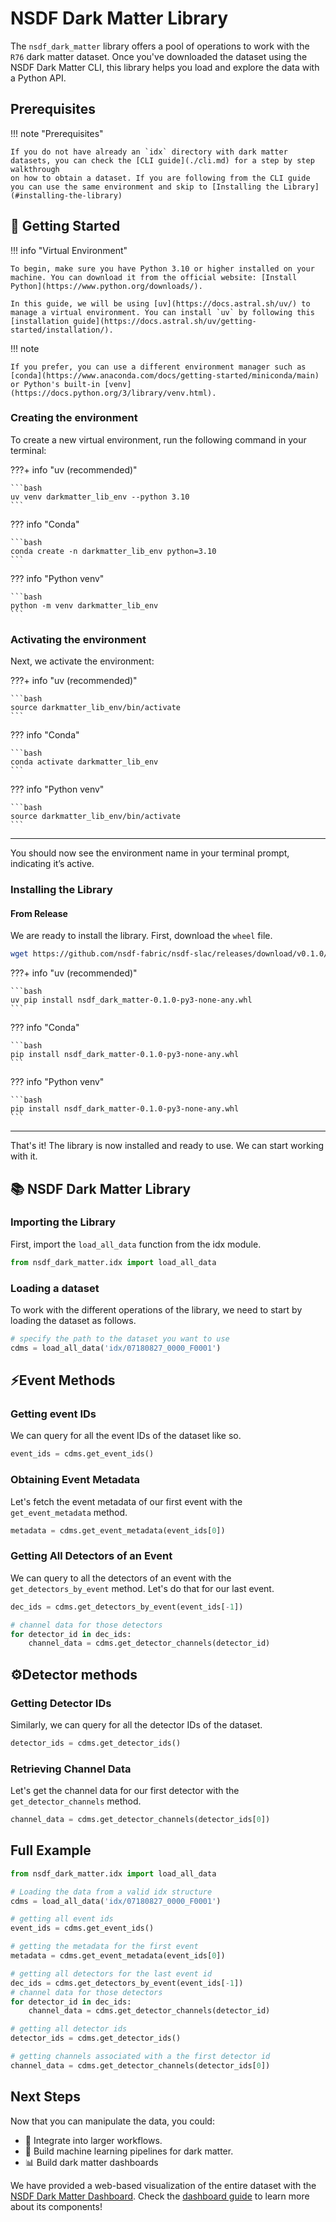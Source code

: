 # NSDF Dark Matter Library

The `nsdf_dark_matter` library offers a pool of operations to work with the `R76` dark matter dataset.
Once you've downloaded the dataset using the NSDF Dark Matter CLI, this library helps you load and explore the data with a Python API.

## Prerequisites

!!! note "Prerequisites"

    If you do not have already an `idx` directory with dark matter datasets, you can check the [CLI guide](./cli.md) for a step by step walkthrough
    on how to obtain a dataset. If you are following from the CLI guide you can use the same environment and skip to [Installing the Library](#installing-the-library)

## 🚀 Getting Started

!!! info "Virtual Environment"

    To begin, make sure you have Python 3.10 or higher installed on your machine. You can download it from the official website: [Install Python](https://www.python.org/downloads/).

    In this guide, we will be using [uv](https://docs.astral.sh/uv/) to manage a virtual environment. You can install `uv` by following this [installation guide](https://docs.astral.sh/uv/getting-started/installation/).

!!! note

    If you prefer, you can use a different environment manager such as [conda](https://www.anaconda.com/docs/getting-started/miniconda/main) or Python's built-in [venv](https://docs.python.org/3/library/venv.html).

### Creating the environment

To create a new virtual environment, run the following command in your terminal:

???+ info "uv (recommended)"

    ```bash
    uv venv darkmatter_lib_env --python 3.10
    ```

??? info "Conda"

    ```bash
    conda create -n darkmatter_lib_env python=3.10
    ```

??? info "Python venv"

    ```bash
    python -m venv darkmatter_lib_env
    ```

### Activating the environment

Next, we activate the environment:

???+ info "uv (recommended)"

    ```bash
    source darkmatter_lib_env/bin/activate
    ```

??? info "Conda"

    ```bash
    conda activate darkmatter_lib_env
    ```

??? info "Python venv"

    ```bash
    source darkmatter_lib_env/bin/activate
    ```

---

You should now see the environment name in your terminal prompt, indicating it’s active.

### Installing the Library

#### From Release

We are ready to install the library. First, download the `wheel` file.

```bash
wget https://github.com/nsdf-fabric/nsdf-slac/releases/download/v0.1.0/nsdf_dark_matter-0.1.0-py3-none-any.whl
```

???+ info "uv (recommended)"

    ```bash
    uv pip install nsdf_dark_matter-0.1.0-py3-none-any.whl
    ```

??? info "Conda"

    ```bash
    pip install nsdf_dark_matter-0.1.0-py3-none-any.whl
    ```

??? info "Python venv"

    ```bash
    pip install nsdf_dark_matter-0.1.0-py3-none-any.whl
    ```

---

That's it! The library is now installed and ready to use. We can start working with it.

## 📚 NSDF Dark Matter Library

### Importing the Library

First, import the `load_all_data` function from the idx module.

```python
from nsdf_dark_matter.idx import load_all_data
```

### Loading a dataset

To work with the different operations of the library, we need to start by loading the dataset as follows.

```python
# specify the path to the dataset you want to use
cdms = load_all_data('idx/07180827_0000_F0001')
```

## ⚡Event Methods

### Getting event IDs

We can query for all the event IDs of the dataset like so.

```python
event_ids = cdms.get_event_ids()
```

### Obtaining Event Metadata

Let's fetch the event metadata of our first event with the `get_event_metadata` method.

```python
metadata = cdms.get_event_metadata(event_ids[0])
```

### Getting All Detectors of an Event

We can query to all the detectors of an event with the `get_detectors_by_event` method.
Let's do that for our last event.

```python
dec_ids = cdms.get_detectors_by_event(event_ids[-1])

# channel data for those detectors
for detector_id in dec_ids:
    channel_data = cdms.get_detector_channels(detector_id)
```

## ⚙️Detector methods

### Getting Detector IDs

Similarly, we can query for all the detector IDs of the dataset.

```python
detector_ids = cdms.get_detector_ids()
```

### Retrieving Channel Data

Let's get the channel data for our first detector with the `get_detector_channels` method.

```python
channel_data = cdms.get_detector_channels(detector_ids[0])
```

## Full Example

```python
from nsdf_dark_matter.idx import load_all_data

# Loading the data from a valid idx structure
cdms = load_all_data('idx/07180827_0000_F0001')

# getting all event ids
event_ids = cdms.get_event_ids()

# getting the metadata for the first event
metadata = cdms.get_event_metadata(event_ids[0])

# getting all detectors for the last event id
dec_ids = cdms.get_detectors_by_event(event_ids[-1])
# channel data for those detectors
for detector_id in dec_ids:
    channel_data = cdms.get_detector_channels(detector_id)

# getting all detector ids
detector_ids = cdms.get_detector_ids()

# getting channels associated with a the first detector id
channel_data = cdms.get_detector_channels(detector_ids[0])
```

## Next Steps

Now that you can manipulate the data, you could:

- 🔄 Integrate into larger workflows.
- 🤖 Build machine learning pipelines for dark matter.
- 📊 Build dark matter dashboards

We have provided a web-based visualization of the entire dataset with the [NSDF Dark Matter Dashboard](https://services.nationalsciencedatafabric.org/darkmatter). Check the [dashboard guide](./dashboard.md) to learn more about its components!

